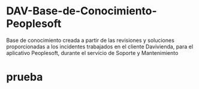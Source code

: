 # DAV-Base-de-Conocimiento-Peoplesoft
Base de conocimiento creada a partir de las revisiones y soluciones proporcionadas a los incidentes trabajados en el cliente Davivienda, para el aplicativo Peoplesoft, durante el servicio de Soporte y Mantenimiento

# prueba
